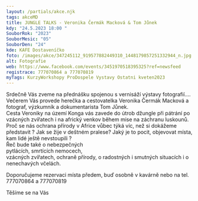 ```yaml
---
layout: /partials/akce.njk
tags: akceMD
title: JUNGLE TALKS - Veronika Čermák Macková & Tom Jůnek
kdy: "24.5.2023 18:00 "
SouborRok: "2023"
SouborMesic: "05"
SouborDen: "24"
kde: KAFE Dostaveníčko
foto: /images/akce/347245112_919577882449310_1448179857251332944_n.jpg
alt: Fotografie
web: https://www.facebook.com/events/3451970518395325?ref=newsfeed
registrace: 777070864 a 777070819
myTags: KurzyWorkshopy ProDospele Vystavy Ostatni kveten2023
---
```

<!--StartFragment-->

Srdečně Vás zveme na přednášku spojenou s vernisáží výstavy fotografií....\
Večerem Vás provede herečka a cestovatelka Veronika Čermák Macková a fotograf, výzkumník a dokumentarista Tom Jůnek.\
Cesta Veroniky na území Konga vás zavede do útrob džungle při pátrání po vzácných zvířatech i na africký venkov během mise na záchranu luskounů.\
Proč se nás ochrana přírody v Africe vůbec týká víc, než si dokážeme představit ? Jak se žije v deštném pralese? Jaký je to pocit, objevovat místa, kam lidé ještě nevstoupili ?\
Řeč bude také o nebezpečných\
pytlácích, smrtících nemocech,\
vzácných zvířatech, ochraně přírody, o radostných i smutných situacích i o nenechavých včelách.

Doporučujeme rezervaci místa předem, buď osobně v kavárně nebo na tel. 777070864 a 777070819

Těšíme se na Vás 

<!--EndFragment-->